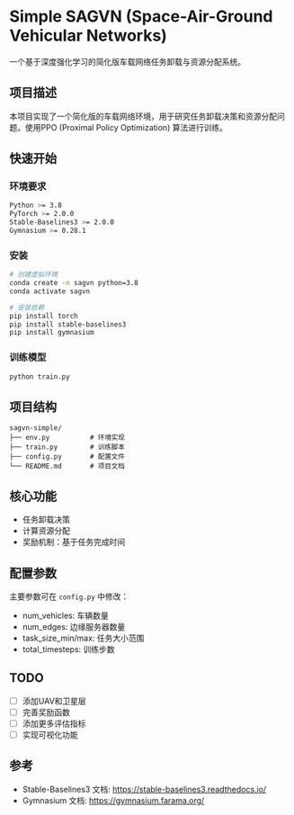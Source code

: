 # Simple SAGVN (Space-Air-Ground Vehicular Networks)

一个基于深度强化学习的简化版车载网络任务卸载与资源分配系统。

## 项目描述

本项目实现了一个简化版的车载网络环境，用于研究任务卸载决策和资源分配问题。使用PPO (Proximal Policy Optimization) 算法进行训练。

## 快速开始

### 环境要求
```bash
Python >= 3.8
PyTorch >= 2.0.0
Stable-Baselines3 >= 2.0.0
Gymnasium >= 0.28.1
```

### 安装
```bash
# 创建虚拟环境
conda create -n sagvn python=3.8
conda activate sagvn

# 安装依赖
pip install torch
pip install stable-baselines3
pip install gymnasium
```

### 训练模型
```bash
python train.py
```

## 项目结构
```
sagvn-simple/
├── env.py          # 环境实现
├── train.py        # 训练脚本
├── config.py       # 配置文件
└── README.md       # 项目文档
```

## 核心功能

- 任务卸载决策
- 计算资源分配
- 奖励机制：基于任务完成时间

## 配置参数

主要参数可在 `config.py` 中修改：
- num_vehicles: 车辆数量
- num_edges: 边缘服务器数量
- task_size_min/max: 任务大小范围
- total_timesteps: 训练步数

## TODO

- [ ] 添加UAV和卫星层
- [ ] 完善奖励函数
- [ ] 添加更多评估指标
- [ ] 实现可视化功能

## 参考

- Stable-Baselines3 文档: https://stable-baselines3.readthedocs.io/
- Gymnasium 文档: https://gymnasium.farama.org/